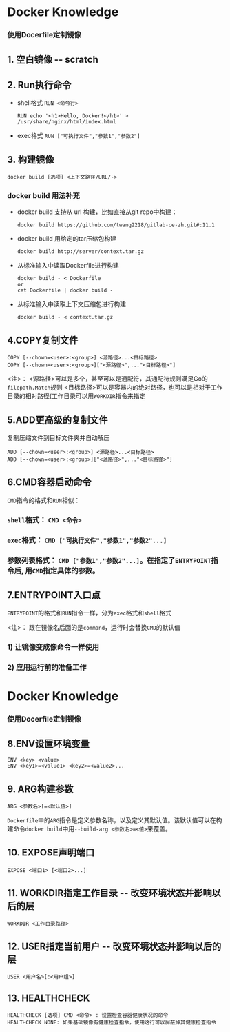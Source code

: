 # Docker Knowledge
### 使用Docerfile定制镜像

## 1. 空白镜像 -- scratch
## 2. Run执行命令
- shell格式
```RUN <命令行>```
    ```
    RUN echo '<h1>Hello, Docker!</h1>' > /usr/share/nginx/html/index.html
    ```
    
- exec格式
```RUN ["可执行文件","参数1","参数2"]```

## 3. 构建镜像
   ```
   docker build [选项] <上下文路径/URL/->
   ```
### docker build 用法补充
- docker build  支持从  url 构建，比如直接从git repo中构建：
    ```
    docker build https://github.com/twang2218/gitlab-ce-zh.git#:11.1
    ```
- docker build 用给定的tar压缩包构建
    ```
    docker build http://server/context.tar.gz
    ```
-  从标准输入中读取Dockerfile进行构建
    ``` 
    docker build - < Dockerfile
    or
    cat Dockerfile | docker build -
    ```
- 从标准输入中读取上下文压缩包进行构建
    ```
    docker build - < context.tar.gz
    ```
## 4.COPY复制文件
```
COPY [--chown=<user>:<group>] <源路径>...<目标路径>
COPY [--chown=<user>:<group>]["<源路径>",..."<目标路径>"]
```
<注>：
<源路径>可以是多个，甚至可以是通配符，其通配符规则满足Go的`filepath.Match`规则
<目标路径>可以是容器内的绝对路径，也可以是相对于工作目录的相对路径(工作目录可以用`WORKDIR`指令来指定

## 5.ADD更高级的复制文件
复制压缩文件到目标文件夹并自动解压
```
ADD [--chown=<user>:<group>] <源路径>...<目标路径>
ADD [--chown=<user>:<group>]["<源路径>",..."<目标路径>"]
```

## 6.CMD容器启动命令
`CMD`指令的格式和`RUN`相似：
### `shell`格式： ```CMD <命令>```

### `exec`格式：   ```CMD ["可执行文件","参数1","参数2"...]```

### 参数列表格式： ```CMD ["参数1","参数2"...]```。在指定了`ENTRYPOINT`指令后, 用`CMD`指定具体的参数。

## 7.ENTRYPOINT入口点
`ENTRYPOINT`的格式和`RUN`指令一样，分为`exec`格式和`shell`格式

<注>：
跟在镜像名后面的是`command`，运行时会替换`CMD`的默认值

### 1) 让镜像变成像命令一样使用
### 2) 应用运行前的准备工作 

# Docker Knowledge
### 使用Docerfile定制镜像

## 8.ENV设置环境变量
```
ENV <key> <value>
ENV <key1>=<value1> <key2>=<value2>...
```
## 9. ARG构建参数
```
ARG <参数名>[=<默认值>]
```
`Dockerfile`中的`ARG`指令是定义参数名称，以及定义其默认值。该默认值可以在构建命令`docker build`中用`--build-arg <参数名>=<值>`来覆盖。

## 10. EXPOSE声明端口
```
EXPOSE <端口1> [<端口2>...]
```

## 11. WORKDIR指定工作目录 -- 改变环境状态并影响以后的层
```
WORKDIR <工作目录路径>
```

## 12. USER指定当前用户 -- 改变环境状态并影响以后的层
```
USER <用户名>[:<用户组>]
```

## 13. HEALTHCHECK
```
HEALTHCHECK [选项] CMD <命令> : 设置检查容器健康状况的命令
HEALTHCHECK NONE: 如果基础镜像有健康检查指令，使用这行可以屏蔽掉其健康检查指令
```

